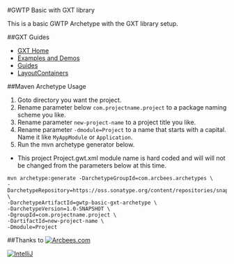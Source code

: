 #GWTP Basic with GXT library

This is a basic GWTP Archetype with the GXT library setup.

##GXT Guides
* [GXT Home](http://www.sencha.com/products/gxt/)
* [Examples and Demos](http://www.sencha.com/products/gxt/examples/)
* [Guides](http://docs.sencha.com/gxt-guides/3/)
* [LayoutContainers](http://docs.sencha.com/gxt-guides/3/ui/layout/LayoutContainers.html)

##Maven Archetype Usage

1. Goto directory you want the project.
2. Rename parameter below `com.projectname.project` to a package naming scheme you like.
3. Rename parameter `new-project-name` to a project title you like.
4. Rename parameter `-dmodule=Project` to a name that starts with a capital. Name it like `MyAppModule` or `Application`.
5. Run the mvn archetype generator below.

* This project Project.gwt.xml module name is hard coded and will will not be changed from the parameters below at this time.

```
mvn archetype:generate -DarchetypeGroupId=com.arcbees.archetypes \
-DarchetypeRepository=https://oss.sonatype.org/content/repositories/snapshots/ \
-DarchetypeArtifactId=gwtp-basic-gxt-archetype \
-DarchetypeVersion=1.0-SNAPSHOT \
-DgroupId=com.projectname.project \
-DartifactId=new-project-name \
-Dmodule=Project
```

##Thanks to
[![Arcbees.com](http://arcbees-ads.appspot.com/ad.png)](http://arcbees.com)

[![IntelliJ](https://lh6.googleusercontent.com/--QIIJfKrjSk/UJJ6X-UohII/AAAAAAAAAVM/cOW7EjnH778/s800/banner_IDEA.png)](http://www.jetbrains.com/idea/index.html)
